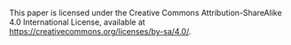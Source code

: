This paper is licensed under the
Creative Commons Attribution-ShareAlike 4.0 International License,
available at <https://creativecommons.org/licenses/by-sa/4.0/>.
